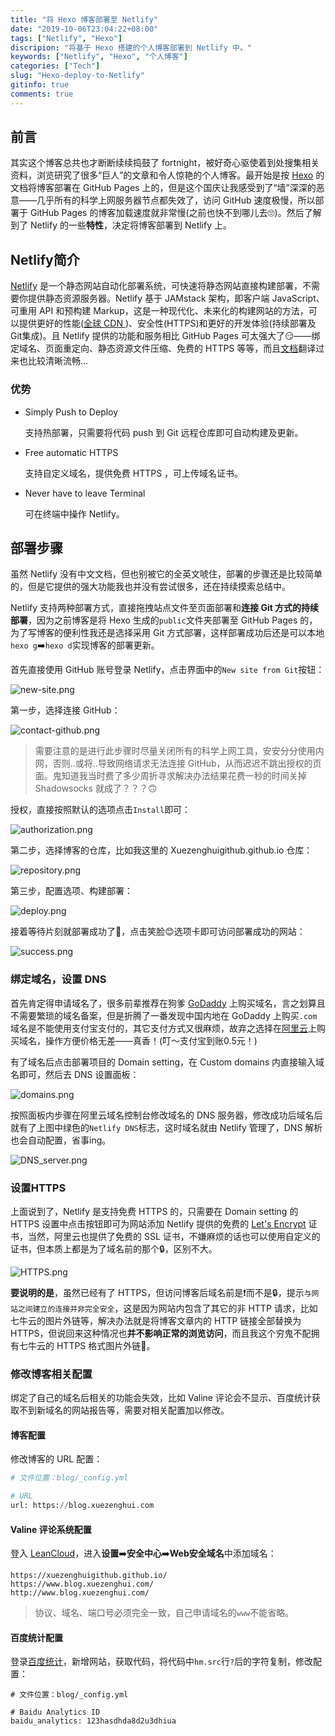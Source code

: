 ```yaml
---
title: "将 Hexo 博客部署至 Netlify"
date: "2019-10-06T23:04:22+08:00"
tags: ["Netlify", "Hexo"]
discripion: "将基于 Hexo 搭建的个人博客部署到 Netlify 中。"
keywords: ["Netlify", "Hexo", "个人博客"]
categories: ["Tech"]
slug: "Hexo-deploy-to-Netlify"
gitinfo: true
comments: true
---
```


## 前言
其实这个博客总共也才断断续续捣鼓了 fortnight，被好奇心驱使着到处搜集相关资料，浏览研究了很多“巨人”的文章和令人惊艳的个人博客。最开始是按 [Hexo](https://hexo.io/zh-cn/docs/) 的文档将博客部署在 GitHub Pages 上的，但是这个国庆让我感受到了“墙”深深的恶意——几乎所有的科学上网服务器节点都失效了，访问 GitHub 速度极慢，所以部署于 GitHub Pages 的博客加载速度就非常慢(之前也快不到哪儿去🙄)。然后了解到了 Netlify 的一些**特性**，决定将博客部署到 Netlify 上。
## Netlify简介
 [Netlify](https://www.netlify.com/) 是一个静态网站自动化部署系统，可快速将静态网站直接构建部署，不需要你提供静态资源服务器。Netlify 基于 JAMstack 架构，即客户端 JavaScript、可重用 API 和预构建 Markup，这是一种现代化、未来化的构建网站的方法，可以提供更好的性能([全球 CDN ](https://www.netlify.com/blog/2016/04/15/make-your-site-faster-with-netlifys-intelligent-cdn/))、安全性(HTTPS)和更好的开发体验(持续部署及Git集成)。且 Netlify 提供的功能和服务相比 GitHub Pages 可太强大了😏——绑定域名、页面重定向、静态资源文件压缩、免费的 HTTPS 等等，而且[文档](https://www.netlify.com/docs/)翻译过来也比较清晰流畅…
### 优势
- Simply Push to Deploy

    支持热部署，只需要将代码 push 到 Git 远程仓库即可自动构建及更新。

- Free automatic HTTPS

    支持自定义域名，提供免费 HTTPS ，可上传域名证书。

- Never have to leave Terminal

    可在终端中操作 Netlify。

## 部署步骤

虽然 Netlify 没有中文文档，但也别被它的全英文唬住，部署的步骤还是比较简单的，但是它提供的强大功能我也并没有尝试很多，还在持续摸索总结中。

Netlify 支持两种部署方式，直接拖拽站点文件至页面部署和**连接 Git 方式的持续部署**，因为之前博客是将 Hexo 生成的`public`文件夹部署至 GitHub Pages 的，为了写博客的便利性我还是选择采用 Git 方式部署，这样部署成功后还是可以本地`hexo g`➡️`hexo d`实现博客的部署更新。

首先直接使用 GitHub 账号登录 Netlify，点击界面中的`New site from Git`按钮：

![new-site.png](/images/hexo-deploy-to-netlify:new-site.png "New site from Git")


第一步，选择连接 GitHub：

![contact-github.png](/images/hexo-deploy-to-netlify:contact-github.png "连接 GitHub")


> 需要注意的是进行此步骤时尽量关闭所有的科学上网工具，安安分分使用内网，否则..或将..导致网络请求无法连接 GitHub，从而迟迟不跳出授权的页面。鬼知道我当时费了多少周折寻求解决办法结果花费一秒的时间关掉 Shadowsocks 就成了？？？🙃

授权，直接按照默认的选项点击`Install`即可：

![authorization.png](/images/hexo-deploy-to-netlify:auth.png "GitHub 授权")


第二步，选择博客的仓库，比如我这里的 Xuezenghuigithub.github.io 仓库：

![repository.png](/images/hexo-deploy-to-netlify:repository.png "选择仓库")

第三步，配置选项、构建部署：

![deploy.png](/images/hexo-deploy-to-netlify:deploy.png "构建部署")

接着等待片刻就部署成功了🍺，点击笑脸😊选项卡即可访问部署成功的网站：

![success.png](/images/hexo-deploy-to-netlify:success.png "部署成功")

### 绑定域名，设置 DNS
首先肯定得申请域名了，很多前辈推荐在狗爹 [GoDaddy](https://sg.godaddy.com/zh) 上购买域名，言之划算且不需要繁琐的域名备案，但是折腾了一番发现中国内地在 GoDaddy 上购买`.com`域名是不能使用支付宝支付的，其它支付方式又很麻烦，故弃之选择在[阿里云](https://www.aliyun.com/)上购买域名，操作方便价格无差——真香！(叮～支付宝到账0.5元！)


有了域名后点击部署项目的 Domain setting，在 Custom domains 内直接输入域名即可，然后去 DNS 设置面板：

![domains.png](/images/hexo-deploy-to-netlify:domains.png "DNS 设置入口")

按照面板内步骤在阿里云域名控制台修改域名的 DNS 服务器，修改成功后域名后就有了上图中绿色的`Netlify DNS`标志，这时域名就由 Netlify 管理了，DNS 解析也会自动配置，省事ing。

![DNS_server.png](/images/hexo-deploy-to-netlify:DNS.png "域名控制台截图")

### 设置HTTPS
上面说到了，Netlify 是支持免费 HTTPS 的，只需要在 Domain setting 的 HTTPS 设置中点击按钮即可为网站添加 Netlify 提供的免费的 [Let's Encrypt](https://letsencrypt.org/) 证书，当然，阿里云也提供了免费的 SSL 证书，不嫌麻烦的话也可以使用自定义的证书，但本质上都是为了域名前的那个🔒，区别不大。

![HTTPS.png](/images/hexo-deploy-to-netlify:HTTPS.png "HTTPS")

**要说明的是**，虽然已经有了 HTTPS，但访问博客后域名前是❗️而不是🔒，提示`与网站之间建立的连接并非完全安全`，这是因为网站内包含了其它的非 HTTP 请求，比如七牛云的图片外链等，解决办法就是将博客文章内的 HTTP 链接全部替换为 HTTPS，但说回来这种情况也**并不影响正常的浏览访问**，而且我这个穷鬼不配拥有七牛云的 HTTPS 格式图片外链🌚。
### 修改博客相关配置
绑定了自己的域名后相关的功能会失效，比如 Valine 评论会不显示、百度统计获取不到新域名的网站报告等，需要对相关配置加以修改。
#### 博客配置
修改博客的 URL 配置：
```python
# 文件位置：blog/_config.yml

# URL
url: https://blog.xuezenghui.com
```
#### Valine 评论系统配置
登入 [LeanCloud](https://leancloud.cn/)，进入**设置**➡️**安全中心**➡️**Web安全域名**中添加域名：
```
https://xuezenghuigithub.github.io/
https://www.blog.xuezenghui.com/
http://www.blog.xuezenghui.com/
```
> 协议、域名、端口号必须完全一致，自己申请域名的`www`不能省略。

#### 百度统计配置
登录[百度统计](https://tongji.baidu.com/web/10000070711/welcome/login)，新增网站，获取代码，将代码中`hm.src`行`?`后的字符复制，修改配置：
```
# 文件位置：blog/_config.yml

# Baidu Analytics ID
baidu_analytics: 123hasdhda8d2u3dhiua
```